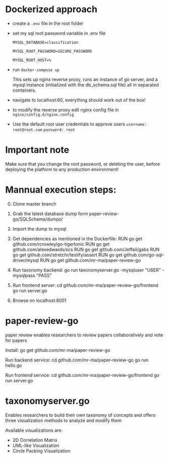 # Dockerized approach
- create a `.env` file in the root folder

- set my sql root password variable in .env file

  `MYSQL_DATABASE=classification`

  `MYSQL_ROOT_PASSWORD=SECURE_PASSWORD`

  `MYSQL_ROOT_HOST=%`

- run `docker-compose up`

  This sets up nginx reverse proxy, runs an instance of go server, and a mysql instance (initialized with the db_schema.sql file) all in separated containers.
- navigate to localhost:80, everything should work out of the box!
- to modify the reverse proxy edit nginx config file in `nginx/config.d/nginx.config`

- Use the default root user credentials to approve users
`username: root@root.com`
`password: root`

# Important note
Make sure that you change the root password, or deleting the user, before deploying the platform to any production environment!


# Mannual execution steps:
0. Clone master branch
1. Grab the latest database dump form paper-review-go/SQLSchema/dumps/
2. Import the dump to mysql
3. Get dependencies as mentioned in the Dockerfile:
RUN go get github.com/rcrowley/go-tigertonic
RUN go get github.com/alexedwards/scs
RUN go get github.com/Jeffail/gabs
RUN go get github.com/stretchr/testify/assert
RUN go get github.com/go-sql-driver/mysql
RUN go get github.com/mr-ma/paper-review-go

4. Run taxonomy backend: go run taxonomyserver.go -mysqluser "USER" -mysqlpass "PASS"
5. Run frontend server: cd github.com/mr-ma/paper-review-go/frontend go run server.go
6. Browse on localhost:8001

# paper-review-go
paper review enables researchers to review papers collaboratively and vote for papers 

Install:
go get github.com/mr-ma/paper-review-go

Run backend service:
cd github.com/mr-ma/paper-review-go
go run hello.go

Run frontend service:
cd github.com/mr-ma/paper-review-go/frontend
go run server.go

# taxonomyserver.go

Enables researchers to build their own taxonomy of concepts and offers three visualization methods to analyze and modify them

Available visualizations are:

- 2D Correlation Matrix
- UML-like Visualization
- Circle Packing Visualization
